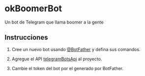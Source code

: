 # okBoomerBot
Un bot de Telegram que llama boomer a la gente

## Instrucciones 

 1. Cree un nuevo bot usando [@BotFather](https://telegram.me/BotFather) y defina sus comandos.
 
 2. Agregue el API [telegramBotsApi](https://github.com/rubenlagus/TelegramBots/releases/tag/2.4.4.5) al proyecto.
 
 3. Cambie el token del bot por el generado por BotFather.
 
 


